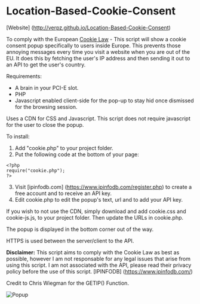 # Location-Based-Cookie-Consent

[Website] (http://verpz.github.io/Location-Based-Cookie-Consent)

To comply with the European [Cookie Law](https://www.cookielaw.org/the-cookie-law/) - This script will show a cookie consent popup specifically to users inside Europe. This prevents those annoying messages every time you visit a website when you are out of the EU. It does this by fetching the user's IP address and then sending it out to an API to get the user's country.

Requirements:

  * A brain in your PCI-E slot.
  * PHP
  * Javascript enabled client-side for the pop-up to stay hid once dismissed for the browsing session.

Uses a CDN for CSS and Javascript.
This script does not require javascript for the user to close the popup.

To install:

  1. Add "cookie.php" to your project folder.
  2. Put the following code at the bottom of your page:
  ```
  <?php
  require("cookie.php");
  ?>
  ```
  3. Visit [ipinfodb.com] (https://www.ipinfodb.com/register.php) to create a free account and to receive an API key.
  4. Edit cookie.php to edit the popup's text, url and to add your API key.

If you wish to not use the CDN, simply download and add cookie.css and cookie-js.js, to your project folder. Then update the URLs in cookie.php.

The popup is displayed in the bottom corner out of the way.

HTTPS is used between the server/client to the API.

**Disclaimer:** This script aims to comply with the Cookie Law as best as possible, however I am not responsable for any legal issues that arise from using this script. I am not associated with the API, please read their privacy policy before the use of this script. [IPINFODB] (https://www.ipinfodb.com/)

Credit to Chris Wiegman for the GETIP() Function.

![Popup](https://i.imgur.com/0zDnKAs.png)
